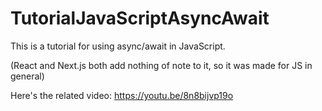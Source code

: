 # TutorialJavaScriptAsyncAwait

This is a tutorial for using async/await in JavaScript. 

(React and Next.js both add nothing of note to it, so it was made for JS in general)

Here's the related video: https://youtu.be/8n8bijvp19o
